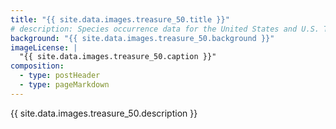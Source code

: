 ```yaml
---
title: "{{ site.data.images.treasure_50.title }}"
# description: Species occurrence data for the United States and U.S. Territories.
background: "{{ site.data.images.treasure_50.background }}"
imageLicense: |
  "{{ site.data.images.treasure_50.caption }}"
composition:
  - type: postHeader
  - type: pageMarkdown
---
```


{{ site.data.images.treasure_50.description }}